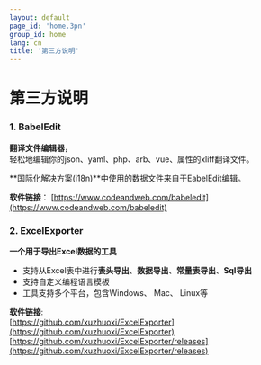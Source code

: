 ```yaml
---
layout: default
page_id: 'home.3pn'
group_id: home
lang: cn
title: '第三方说明'
---
```

# 第三方说明

###  1. BabelEdit
**翻译文件编辑器，**  
轻松地编辑你的json、yaml、php、arb、vue、属性的xliff翻译文件。  

**国际化解决方案(i18n)**中使用的数据文件来自于EabelEdit编辑。  

**软件链接**：
[https://www.codeandweb.com/babeledit](https://www.codeandweb.com/babeledit)  

###  2. ExcelExporter
**一个用于导出Excel数据的工具**  
+ 支持从Excel表中进行**表头导出**、**数据导出**、**常量表导出**、**Sql导出**
+ 支持自定义编程语言模板
+ 工具支持多个平台，包含Windows、 Mac、 Linux等

**软件链接**:  
[https://github.com/xuzhuoxi/ExcelExporter](https://github.com/xuzhuoxi/ExcelExporter)  
[https://github.com/xuzhuoxi/ExcelExporter/releases](https://github.com/xuzhuoxi/ExcelExporter/releases)  
